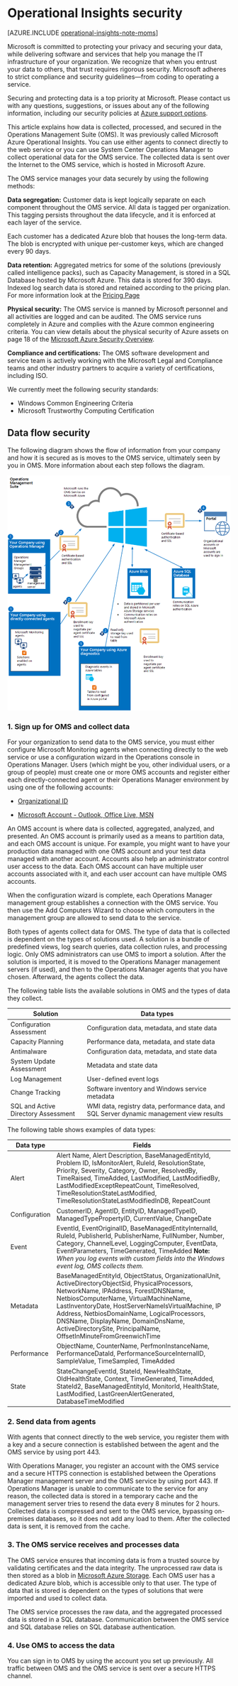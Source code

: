 <properties
	pageTitle="Operational Insights Security"
	description="Learn about how Operational Insights protects your privacy and secures your data."
	services="operational-insights"
	documentationCenter=""
	authors="bandersmsft"
	manager="jwhit"
	editor=""/>

<tags
	ms.service="operational-insights"
	ms.workload="dev-center-name"
	ms.tgt_pltfrm="na"
	ms.devlang="na"
	ms.topic="article"
	ms.date="07/22/2015"
	ms.author="banders"/>

# Operational Insights security

[AZURE.INCLUDE [operational-insights-note-moms](../../includes/operational-insights-note-moms.md)]

Microsoft is committed to protecting your privacy and securing your data, while delivering software and services that help you manage the IT infrastructure of your organization. We recognize that when you entrust your data to others, that trust requires rigorous security. Microsoft adheres to strict compliance and security guidelines—from coding to operating a service.

Securing and protecting data is a top priority at Microsoft. Please contact us with any questions, suggestions, or issues about any of the following information, including our security policies at [Azure support options](http://azure.microsoft.com/support/options/).

This article explains how data is collected, processed, and secured in the Operations Management Suite (OMS). It was previously called Microsoft Azure Operational Insights. You can use either agents to connect directly to the web service or you can use System Center Operations Manager to collect operational data for the OMS service. The collected data is sent over the Internet to the OMS service, which is hosted in Microsoft Azure.

The OMS service manages your data securely by using the following methods:

**Data segregation:** Customer data is kept logically separate on each component throughout the OMS service. All data is tagged per organization. This tagging persists throughout the data lifecycle, and it is enforced at each layer of the service.

Each customer has a dedicated Azure blob that houses the long-term data. The blob is encrypted with unique per-customer keys, which are changed every 90 days.

**Data retention:** Aggregated metrics for some of the solutions (previously called intelligence packs), such as Capacity Management, is stored in a SQL Database hosted by Microsoft Azure. This data is stored for 390 days. Indexed log search data is stored and retained according to the pricing plan. For more information look at the [Pricing Page](http://azure.microsoft.com/pricing/details/operational-insights/)

**Physical security:** The OMS service is manned by Microsoft personnel and all activities are logged and can be audited. The OMS service runs completely in Azure and complies with the Azure common engineering criteria. You can view details about the physical security of Azure assets on page 18 of the [Microsoft Azure Security Overview](http://download.microsoft.com/download/6/0/2/6028B1AE-4AEE-46CE-9187-641DA97FC1EE/Windows%20Azure%20Security%20Overview%20v1.01.pdf).

**Compliance and certifications:** The OMS software development and service team is actively working with the Microsoft Legal and Compliance teams and other industry partners to acquire a variety of certifications, including ISO.

We currently meet the following security standards:

- Windows Common Engineering Criteria
- Microsoft Trustworthy Computing Certification


## Data flow security
The following diagram shows the flow of information from your company and how it is secured as is moves to the OMS service, ultimately seen by you in OMS. More information about each step follows the diagram.

![Image of OMS data collection and security](./media/operational-insights-security/security.png)

### 1. Sign up for OMS and collect data

For your organization to send data to the OMS service, you must either configure Microsoft Monitoring agents when connecting directly to the web service or use a configuration wizard in the Operations console in Operations Manager. Users (which might be you, other individual users, or a group of people) must create one or more OMS accounts and register either each directly-connected agent or their Operations Manager environment by using one of the following accounts:


- [Organizational ID](../sign-up-organization.md)

- [Microsoft Account - Outlook, Office Live, MSN](../sign-up-organization.md)

An OMS account is where data is collected, aggregated, analyzed, and presented. An OMS account is primarily used as a means to partition data, and each OMS account is unique. For example, you might want to have your production data managed with one OMS account and your test data managed with another account. Accounts also help an administrator control user access to the data. Each OMS account can have multiple user accounts associated with it, and each user account can have multiple OMS accounts.

When the configuration wizard is complete, each Operations Manager management group establishes a connection with the OMS service. You then use the Add Computers Wizard to choose which computers in the management group are allowed to send data to the service.

Both types of agents collect data for OMS. The type of data that is collected is dependent on the types of solutions used. A solution is a bundle of predefined views, log search queries, data collection rules, and processing logic. Only OMS administrators can use OMS to import a solution. After the solution is imported, it is moved to the Operations Manager management servers (if used), and then to the Operations Manager agents that you have chosen. Afterward, the agents collect the data.

The following table lists the available solutions in OMS and the types of data they collect.


|**Solution**|**Data types**|
|---|---|
|Configuration Assessment|Configuration data, metadata, and state data|
|Capacity Planning|Performance data, metadata, and state data|
|Antimalware|Configuration data, metadata, and state data|
|System Update Assessment|Metadata and state data|
|Log Management|User-defined event logs|
|Change Tracking|Software inventory and Windows service metadata|
|SQL and Active Directory Assessment|WMI data, registry data, performance data, and SQL Server dynamic management view results|



The following table shows examples of data types:

|**Data type**|**Fields**|
|---|---|
|Alert|Alert Name, Alert Description, BaseManagedEntityId, Problem ID, IsMonitorAlert, RuleId, ResolutionState, Priority, Severity, Category, Owner, ResolvedBy, TimeRaised, TimeAdded, LastModified, LastModifiedBy, LastModifiedExceptRepeatCount, TimeResolved, TimeResolutionStateLastModified, TimeResolutionStateLastModifiedInDB, RepeatCount|
|Configuration|CustomerID, AgentID, EntityID, ManagedTypeID, ManagedTypePropertyID, CurrentValue, ChangeDate|
|Event|EventId, EventOriginalID, BaseManagedEntityInternalId, RuleId, PublisherId, PublisherName, FullNumber, Number, Category, ChannelLevel, LoggingComputer, EventData, EventParameters, TimeGenerated, TimeAdded **Note:** *When you log events with custom fields into the Windows event log, OMS collects them.*|
|Metadata|BaseManagedEntityId, ObjectStatus, OrganizationalUnit, ActiveDirectoryObjectSid, PhysicalProcessors, NetworkName, IPAddress, ForestDNSName, NetbiosComputerName, VirtualMachineName, LastInventoryDate, HostServerNameIsVirtualMachine, IP Address, NetbiosDomainName, LogicalProcessors, DNSName, DisplayName, DomainDnsName, ActiveDirectorySite, PrincipalName, OffsetInMinuteFromGreenwichTime|
|Performance|ObjectName, CounterName, PerfmonInstanceName, PerformanceDataId, PerformanceSourceInternalID, SampleValue, TimeSampled, TimeAdded|
|State|StateChangeEventId, StateId, NewHealthState, OldHealthState, Context, TimeGenerated, TimeAdded, StateId2, BaseManagedEntityId, MonitorId, HealthState, LastModified, LastGreenAlertGenerated, DatabaseTimeModified|


### 2. Send data from agents

With agents that connect directly to the web service, you register them with a key and a secure connection is established between the agent and the OMS service by using port 443.

With Operations Manager, you register an account with the OMS service and a secure HTTPS connection is established between the Operations Manager management server and the OMS service by using port 443. If Operations Manager is unable to communicate to the service for any reason, the collected data is stored in a temporary cache and the management server tries to resend the data every 8 minutes for 2 hours. Collected data is compressed and sent to the OMS service, bypassing on-premises databases, so it does not add any load to them. After the collected data is sent, it is removed from the cache.

### 3. The OMS service receives and processes data

The OMS service ensures that incoming data is from a trusted source by validating certificates and the data integrity. The unprocessed raw data is then stored as a blob in [Microsoft Azure Storage](http://azure.microsoft.com/documentation/services/storage/). Each OMS user has a dedicated Azure blob, which is accessible only to that user. The type of data that is stored is dependent on the types of solutions that were imported and used to collect data.

The OMS service processes the raw data, and the aggregated processed data is stored in a SQL database. Communication between the OMS service and SQL database relies on SQL database authentication.

### 4. Use OMS to access the data

You can sign in to OMS by using the account you set up previously. All traffic between OMS and the OMS service is sent over a secure HTTPS channel.

